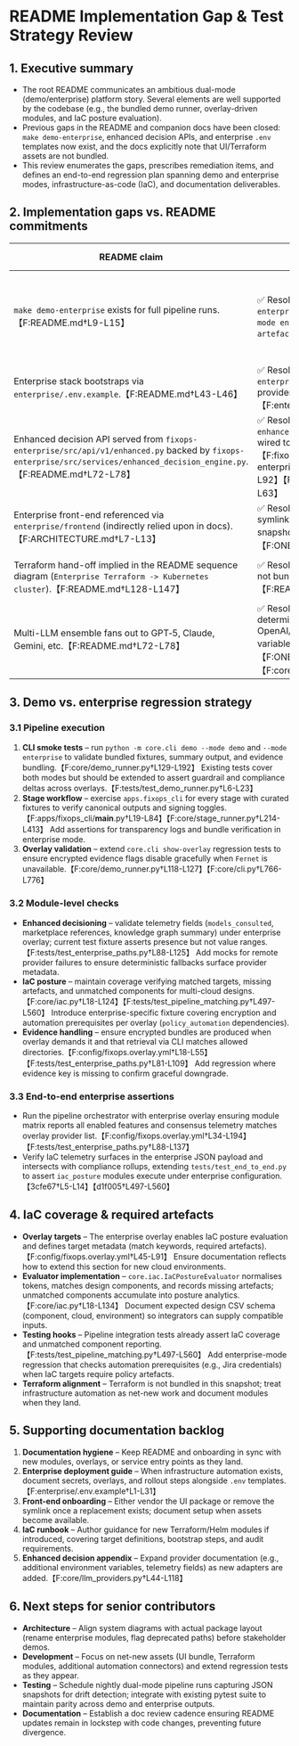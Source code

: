 # README Implementation Gap & Test Strategy Review

## 1. Executive summary
- The root README communicates an ambitious dual-mode (demo/enterprise) platform story. Several elements are well supported by the codebase (e.g., the bundled demo runner, overlay-driven modules, and IaC posture evaluation).
- Previous gaps in the README and companion docs have been closed: `make demo-enterprise`, enhanced decision APIs, and enterprise `.env` templates now exist, and the docs explicitly note that UI/Terraform assets are not bundled.
- This review enumerates the gaps, prescribes remediation items, and defines an end-to-end regression plan spanning demo and enterprise modes, infrastructure-as-code (IaC), and documentation deliverables.

## 2. Implementation gaps vs. README commitments
| README claim | Observed gap | Evidence | Recommended action |
| --- | --- | --- | --- |
| `make demo-enterprise` exists for full pipeline runs.【F:README.md†L9-L15】 | ✅ Resolved – Makefile now ships a dedicated `demo-enterprise` target invoking `scripts/run_demo_steps.py --mode enterprise` and persisting artefacts under `artefacts/enterprise/demo.json`. |【F:Makefile†L58-L71】【F:scripts/run_demo_steps.py†L1-L61】 | Ensure onboarding docs reference the scripted target when describing enterprise walkthroughs.
| Enterprise stack bootstraps via `enterprise/.env.example`.【F:README.md†L43-L46】 | ✅ Resolved – An enterprise-scoped template now lives at `enterprise/.env.example` with signing, automation, and provider credentials called out explicitly.【F:enterprise/.env.example†L1-L31】 | Keep the template in sync with new environment variables as modules evolve.
| Enhanced decision API served from `fixops-enterprise/src/api/v1/enhanced.py` backed by `fixops-enterprise/src/services/enhanced_decision_engine.py`.【F:README.md†L72-L78】 | ✅ Resolved – Enterprise services expose `enhanced_decision_service` plus `/api/v1/enhanced/*` routes wired to the consensus engine, matching README claims.【F:fixops-enterprise/src/services/enhanced_decision_engine.py†L1-L92】【F:fixops-enterprise/src/api/v1/enhanced.py†L1-L63】 | Extend regression coverage as new telemetry fields or knowledge graph enrichments ship.
| Enterprise front-end referenced via `enterprise/frontend` (indirectly relied upon in docs).【F:ARCHITECTURE.md†L7-L13】 | ✅ Resolved – README and onboarding clarify that the symlink targets an external package and no UI ships in this snapshot.【F:README.md†L275-L286】【F:ONBOARDING.md†L1-L25】 | Remove the symlink or vendor a UI when ready; continue flagging the absence until assets land.
| Terraform hand-off implied in the README sequence diagram (`Enterprise Terraform -> Kubernetes cluster`).【F:README.md†L128-L147】 | ✅ Resolved – README now states Terraform automation is not bundled and should be treated as net-new work.【F:README.md†L275-L284】 | When IaC assets are introduced, re-enable deployment documentation and add regression coverage.
| Multi-LLM ensemble fans out to GPT‑5, Claude, Gemini, etc.【F:README.md†L72-L78】 | ✅ Resolved – README and onboarding explain deterministic fallbacks with optional OpenAI/Anthropic/Gemini providers driven by environment variables.【F:README.md†L72-L82】【F:ONBOARDING.md†L26-L44】【F:core/llm_providers.py†L44-L118】 | Keep provider guidance in sync as new adapters or credentials are supported.

## 3. Demo vs. enterprise regression strategy
### 3.1 Pipeline execution
1. **CLI smoke tests** – run `python -m core.cli demo --mode demo` and `--mode enterprise` to validate bundled fixtures, summary output, and evidence bundling.【F:core/demo_runner.py†L129-L192】 Existing tests cover both modes but should be extended to assert guardrail and compliance deltas across overlays.【F:tests/test_demo_runner.py†L6-L23】
2. **Stage workflow** – exercise `apps.fixops_cli` for every stage with curated fixtures to verify canonical outputs and signing toggles.【F:apps/fixops_cli/__main__.py†L19-L84】【F:core/stage_runner.py†L214-L413】 Add assertions for transparency logs and bundle verification in enterprise mode.
3. **Overlay validation** – extend `core.cli show-overlay` regression tests to ensure encrypted evidence flags disable gracefully when `Fernet` is unavailable.【F:core/demo_runner.py†L118-L127】【F:core/cli.py†L766-L776】

### 3.2 Module-level checks
- **Enhanced decisioning** – validate telemetry fields (`models_consulted`, marketplace references, knowledge graph summary) under enterprise overlay; current test fixture asserts presence but not value ranges.【F:tests/test_enterprise_paths.py†L88-L125】 Add mocks for remote provider failures to ensure deterministic fallbacks surface provider metadata.
- **IaC posture** – maintain coverage verifying matched targets, missing artefacts, and unmatched components for multi-cloud designs.【F:core/iac.py†L18-L124】【F:tests/test_pipeline_matching.py†L497-L560】 Introduce enterprise-specific fixture covering encryption and automation prerequisites per overlay (`policy_automation` dependencies).
- **Evidence handling** – ensure encrypted bundles are produced when overlay demands it and that retrieval via CLI matches allowed directories.【F:config/fixops.overlay.yml†L18-L55】【F:tests/test_enterprise_paths.py†L81-L109】 Add regression where evidence key is missing to confirm graceful downgrade.

### 3.3 End-to-end enterprise assertions
- Run the pipeline orchestrator with enterprise overlay ensuring module matrix reports all enabled features and consensus telemetry matches overlay provider list.【F:config/fixops.overlay.yml†L34-L194】【F:tests/test_enterprise_paths.py†L88-L137】
- Verify IaC telemetry surfaces in the enterprise JSON payload and intersects with compliance rollups, extending `tests/test_end_to_end.py` to assert `iac_posture` modules execute under enterprise configuration.【3cfe67†L5-L14】【d1f005†L497-L560】

## 4. IaC coverage & required artefacts
- **Overlay targets** – The enterprise overlay enables IaC posture evaluation and defines target metadata (match keywords, required artefacts).【F:config/fixops.overlay.yml†L45-L91】 Ensure documentation reflects how to extend this section for new cloud environments.
- **Evaluator implementation** – `core.iac.IaCPostureEvaluator` normalises tokens, matches design components, and records missing artefacts; unmatched components accumulate into posture analytics.【F:core/iac.py†L18-L134】 Document expected design CSV schema (component, cloud, environment) so integrators can supply compatible inputs.
- **Testing hooks** – Pipeline integration tests already assert IaC coverage and unmatched component reporting.【F:tests/test_pipeline_matching.py†L497-L560】 Add enterprise-mode regression that checks automation prerequisites (e.g., Jira credentials) when IaC targets require policy artefacts.
- **Terraform alignment** – Terraform is not bundled in this snapshot; treat infrastructure automation as net-new work and document modules when they land.

## 5. Supporting documentation backlog
1. **Documentation hygiene** – Keep README and onboarding in sync with new modules, overlays, or service entry points as they land.
2. **Enterprise deployment guide** – When infrastructure automation exists, document secrets, overlays, and rollout steps alongside `.env` templates.【F:enterprise/.env.example†L1-L31】
3. **Front-end onboarding** – Either vendor the UI package or remove the symlink once a replacement exists; document setup when assets become available.
4. **IaC runbook** – Author guidance for new Terraform/Helm modules if introduced, covering target definitions, bootstrap steps, and audit requirements.
5. **Enhanced decision appendix** – Expand provider documentation (e.g., additional environment variables, telemetry fields) as new adapters are added.【F:core/llm_providers.py†L44-L118】

## 6. Next steps for senior contributors
- **Architecture** – Align system diagrams with actual package layout (rename enterprise modules, flag deprecated paths) before stakeholder demos.
- **Development** – Focus on net-new assets (UI bundle, Terraform modules, additional automation connectors) and extend regression tests as they appear.
- **Testing** – Schedule nightly dual-mode pipeline runs capturing JSON snapshots for drift detection; integrate with existing pytest suite to maintain parity across demo and enterprise outputs.
- **Documentation** – Establish a doc review cadence ensuring README updates remain in lockstep with code changes, preventing future divergence.
